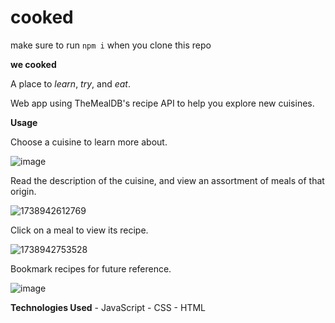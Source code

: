 # cooked

make sure to run `npm i` when you clone this repo

**we cooked**

A place to _learn_, _try_, and _eat_.


Web app using TheMealDB's recipe API to help you explore new cuisines.


**Usage**

Choose a cuisine to learn more about.

![image](https://github.com/user-attachments/assets/5e4e06a6-c45e-4ed9-bc5e-c18c3c39a981)

Read the description of the cuisine, and view an assortment of meals of that origin.

![1738942612769](https://github.com/user-attachments/assets/a1f2be9d-3d66-42ae-968b-4276075b61ef)

Click on a meal to view its recipe.

![1738942753528](https://github.com/user-attachments/assets/63c44dbe-8235-40cf-94c5-7381b354a0f1)

Bookmark recipes for future reference.

![image](https://github.com/user-attachments/assets/dbaed937-63c2-451b-95ea-fb85583759af)


**Technologies Used**
	- JavaScript
	- CSS
	- HTML
